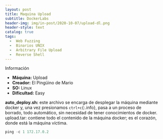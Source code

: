 ```yaml
---
layout: post
title: Maquina Upload
subtitle: DockerLabs
header-img: img/in-post/2020-10-07/upload-dl.png
header-style: text
catalog: true
tags:
  -  Web Fuzzing
  -  Binarios UNIX
  -  Arbitrary File Upload
  -  Reverse Shell
---
```


Información
- **Máquina:** Upload
- **Creador:** El Pingüino de Mario
- **SO:** Linux
- **Dificultad:** Easy

**auto_deploy.sh:** este archivo se encarga de desplegar la máquina mediante docker y,
una vez presionamos `ctrl+c`{:.info}, pasa a un proceso de borrado, todo automático, sin
necesidad de tener conocimientos de docker.
upload.tar: contiene todo el contenido de la máquina docker; es el corazón, donde está
la máquina víctima.

```python
ping -c 1 172.17.0.2
```
